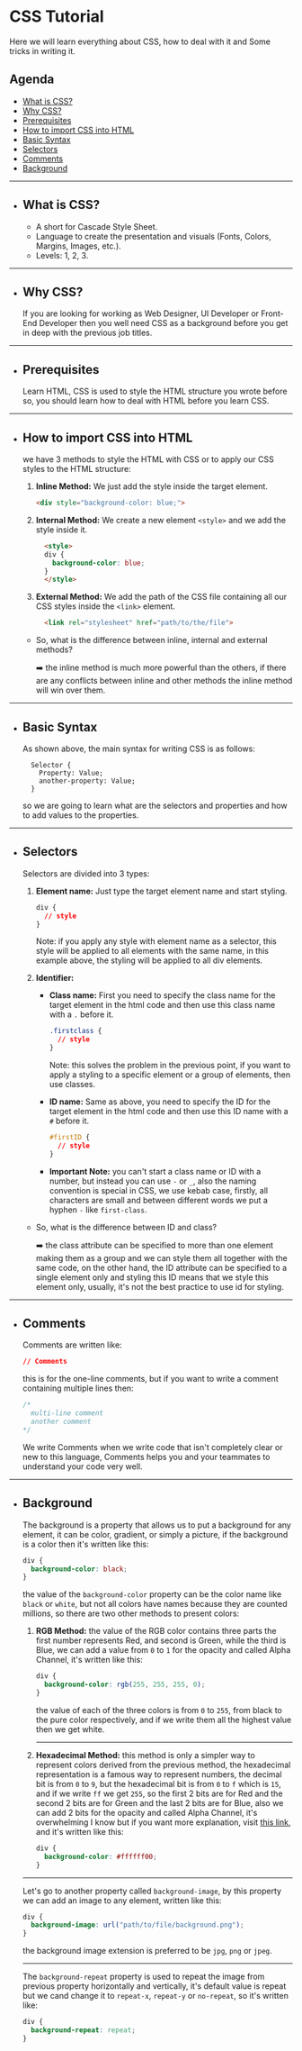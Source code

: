 # CSS Tutorial

  Here we will learn everything about CSS, how to deal with it and Some tricks in writing it.

## Agenda

- [What is CSS?](https://github.com/nadamedhat27/Full-Stack/tree/main/Front-End/CSS#what-is-CSS)
- [Why CSS?](https://github.com/nadamedhat27/Full-Stack/tree/main/Front-End/CSS#why-css)
- [Prerequisites](https://github.com/nadamedhat27/Full-Stack/tree/main/Front-End/CSS#prerequisites)
- [How to import CSS into HTML](https://github.com/nadamedhat27/Full-Stack/tree/main/Front-End/CSS#how-to-import-css-into-html)
- [Basic Syntax](https://github.com/nadamedhat27/Full-Stack/tree/main/Front-End/CSS#basic-syntax)
- [Selectors](https://github.com/nadamedhat27/Full-Stack/tree/main/Front-End/CSS#selectors)
- [Comments](https://github.com/nadamedhat27/Full-Stack/tree/main/Front-End/CSS#comments)
- [Background](https://github.com/nadamedhat27/Full-Stack/tree/main/Front-End/CSS#background)
  
----------------------------------------------------------------

- ## What is CSS?

  - A short for Cascade Style Sheet.
  - Language to create the presentation and visuals (Fonts, Colors, Margins, Images, etc.).
  - Levels: 1, 2, 3.


----------------------------------------------------------------

- ## Why CSS?
  
  If you are looking for working as Web Designer, UI Developer or Front-End Developer then you well need CSS as a background before you get in deep with the previous job titles.

----------------------------------------------------------------

- ## Prerequisites
  
  Learn HTML, CSS is used to style the HTML structure you wrote before so, you should learn how to deal with HTML before you learn CSS.

----------------------------------------------------------------

- ## How to import CSS into HTML
  
  we have 3 methods to style the HTML with CSS or to apply our CSS styles to the HTML structure:
  
  1. **Inline Method:** We just add the style inside the target element.
      
      ```html
      <div style="background-color: blue;">
      ```

  2. **Internal Method:** We create a new element `<style>` and we add the style inside it.
      ```html
        <style>
        div {
          background-color: blue;
        } 
        </style>
      ```
  3. **External Method:** We add the path of the CSS file containing all our CSS styles inside the `<link>` element. 
      ```html 
        <link rel="stylesheet" href="path/to/the/file">
      ```
  - So, what is the difference between inline, internal and external methods?

    :arrow_right: the inline method is much more powerful than the others, if there are any conflicts between inline and other methods the inline method will win over them.

----------------------------------------------------------------

- ## Basic Syntax
  As shown above, the main syntax for writing CSS is as follows:
  
  ```
    Selector {
      Property: Value;
      another-property: Value;
    }
  ```
  so we are going to learn what are the selectors and properties and how to add values to the properties.

----------------------------------------------------------------

- ## Selectors
  Selectors are divided into 3 types:
  
  1. **Element name:** Just type the target element name and start styling.
      
      ```css
      div {
        // style
      }
      ```
      Note: if you apply any style with element name as a selector, this style will be applied to all elements with the same name, in this example above, the styling will be applied to all div elements.

  2. **Identifier:**
     - **Class name:** First you need to specify the class name for the target element in the html code and then use this class name with a `.` before it.
        ```css
        .firstclass {
          // style
        }
        ``` 
        Note: this solves the problem in the previous point, if you want to apply a styling to a specific element or a group of elements, then use classes.

     - **ID name:** Same as above, you need to specify the ID for the target element in the html code and then use this ID name with a `#` before it.
        ```css
        #firstID {
          // style
        }
        ```
     - **Important Note:** you can't start a class name or ID with a number, but instead you can use `-` or `_`, also the naming convention is special in CSS, we use kebab case, firstly, all characters are small and between different words we put a hyphen `-` like `first-class`.

  - So, what is the difference between ID and class?

    :arrow_right: the class attribute can be specified to more than one element making them as a group and we can style them all together with the same code, on the other hand, the ID attribute can be specified to a single element only and styling this ID means that we style this element only, usually, it's not the best practice to use id for styling.

  
----------------------------------------------------------------

- ## Comments

   Comments are written like:
  
    ```css
    // Comments  
    ```
    this is for the one-line comments, but if you want to write a comment containing multiple lines then:

    ```css
    /* 
      multi-line comment
      another comment
    */
    ```
    We write Comments when we write code that isn't completely clear or new to this language, Comments helps you and your teammates to understand your code very well.

----------------------------------------------------------------

- ## Background
  The background is a property that allows us to put a background for any element, it can be color, gradient, or simply a picture, if the background is a color then it's written like this:
  ```css 
  div {
    background-color: black;
  }
  ```
  the value of the `background-color` property can be the color name like `black` or `white`, but not all colors have names because they are counted millions, so there are two other methods to present colors:
  
  1. **RGB Method:** the value of the RGB color contains three parts the first number represents Red, and second is Green, while the third is Blue, we can add a value from `0` to `1` for the opacity and called Alpha Channel, it's written like this:
      ```css
      div {
        background-color: rgb(255, 255, 255, 0);
      }
      ```
      the value of each of the three colors is from `0` to `255`, from black to the pure color respectively, and if we write them all the highest value then we get white.
      ***
  2. **Hexadecimal Method:** this method is only a simpler way to represent colors derived from the previous method, the hexadecimal representation is a famous way to represent numbers, the decimal bit is from `0` to `9`, but the hexadecimal bit is from `0` to `f` which is `15`, and if we write `ff` we get `255`, so the first 2 bits are for Red and the second 2 bits are for Green and the last 2 bits are for Blue, also we can add 2 bits for the opacity and called Alpha Channel, it's overwhelming I know but if you want more explanation, visit [this link](https://www.mathsisfun.com/hexadecimal-decimal-colors.html), and it's written like this:
      
      ```css 
      div {
        background-color: #ffffff00;
      }
      ```
  ***
  Let's go to another property called `background-image`, by this property we can add an image to any element, written like this:
  ```css
  div {
    background-image: url("path/to/file/background.png");
  }
  ``` 
  the background image extension is preferred to be `jpg`, `png` or `jpeg`.
  ***
  The `background-repeat` property is used to repeat the image from previous property horizontally and vertically, it's default value is repeat but we cand change it to `repeat-x`, `repeat-y` or `no-repeat`, so it's written like:
  ```css 
  div {
    background-repeat: repeat;
  }
  ```

